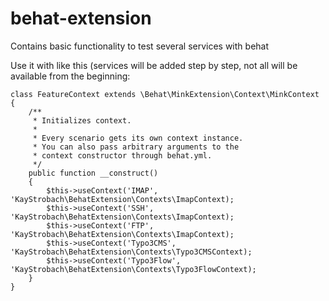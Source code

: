 # behat-extension

Contains basic functionality to test several services with behat

Use it with like this (services will be added step by step, not all will be available from the beginning:

```
class FeatureContext extends \Behat\MinkExtension\Context\MinkContext
{
    /**
     * Initializes context.
     *
     * Every scenario gets its own context instance.
     * You can also pass arbitrary arguments to the
     * context constructor through behat.yml.
     */
    public function __construct()
    {
        $this->useContext('IMAP', 'KayStrobach\BehatExtension\Contexts\ImapContext);
        $this->useContext('SSH', 'KayStrobach\BehatExtension\Contexts\ImapContext);
        $this->useContext('FTP', 'KayStrobach\BehatExtension\Contexts\ImapContext);
        $this->useContext('Typo3CMS', 'KayStrobach\BehatExtension\Contexts\Typo3CMSContext);
        $this->useContext('Typo3Flow', 'KayStrobach\BehatExtension\Contexts\Typo3FlowContext);
    }
}
```
